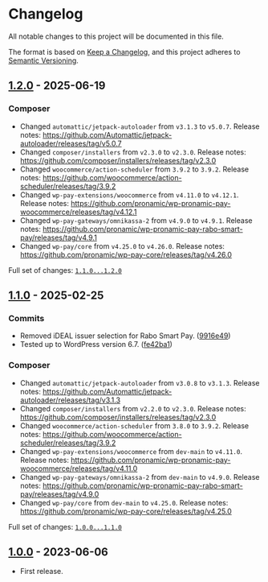 # Changelog

All notable changes to this project will be documented in this file.

The format is based on [Keep a Changelog](https://keepachangelog.com/en/1.0.0/),
and this project adheres to [Semantic Versioning](https://semver.org/spec/v2.0.0.html).

## [1.2.0] - 2025-06-19

### Composer

- Changed `automattic/jetpack-autoloader` from `v3.1.3` to `v5.0.7`.
	Release notes: https://github.com/Automattic/jetpack-autoloader/releases/tag/v5.0.7
- Changed `composer/installers` from `v2.3.0` to `v2.3.0`.
	Release notes: https://github.com/composer/installers/releases/tag/v2.3.0
- Changed `woocommerce/action-scheduler` from `3.9.2` to `3.9.2`.
	Release notes: https://github.com/woocommerce/action-scheduler/releases/tag/3.9.2
- Changed `wp-pay-extensions/woocommerce` from `v4.11.0` to `v4.12.1`.
	Release notes: https://github.com/pronamic/wp-pronamic-pay-woocommerce/releases/tag/v4.12.1
- Changed `wp-pay-gateways/omnikassa-2` from `v4.9.0` to `v4.9.1`.
	Release notes: https://github.com/pronamic/wp-pronamic-pay-rabo-smart-pay/releases/tag/v4.9.1
- Changed `wp-pay/core` from `v4.25.0` to `v4.26.0`.
	Release notes: https://github.com/pronamic/wp-pay-core/releases/tag/v4.26.0

Full set of changes: [`1.1.0...1.2.0`][1.2.0]

[1.2.0]: https://github.com/pronamic/pronamic-pay-with-rabo-smart-pay-for-woocommerce/compare/v1.1.0...v1.2.0

## [1.1.0] - 2025-02-25

### Commits

- Removed iDEAL issuer selection for Rabo Smart Pay. ([9916e49](https://github.com/pronamic/wp-pronamic-pay-rabo-smart-pay/commit/9916e49529d25cb61e3a669c5774acb8a9d62b1c))
- Tested up to WordPress version 6.7. ([fe42ba1](https://github.com/pronamic/pronamic-pay-with-rabo-smart-pay-for-woocommerce/commit/fe42ba15ea5126d06923080ea9033328f5d9d97d))

### Composer

- Changed `automattic/jetpack-autoloader` from `v3.0.8` to `v3.1.3`.
	Release notes: https://github.com/Automattic/jetpack-autoloader/releases/tag/v3.1.3
- Changed `composer/installers` from `v2.2.0` to `v2.3.0`.
	Release notes: https://github.com/composer/installers/releases/tag/v2.3.0
- Changed `woocommerce/action-scheduler` from `3.8.0` to `3.9.2`.
	Release notes: https://github.com/woocommerce/action-scheduler/releases/tag/3.9.2
- Changed `wp-pay-extensions/woocommerce` from `dev-main` to `v4.11.0`.
	Release notes: https://github.com/pronamic/wp-pronamic-pay-woocommerce/releases/tag/v4.11.0
- Changed `wp-pay-gateways/omnikassa-2` from `dev-main` to `v4.9.0`.
	Release notes: https://github.com/pronamic/wp-pronamic-pay-rabo-smart-pay/releases/tag/v4.9.0
- Changed `wp-pay/core` from `dev-main` to `v4.25.0`.
	Release notes: https://github.com/pronamic/wp-pay-core/releases/tag/v4.25.0

Full set of changes: [`1.0.0...1.1.0`][1.1.0]

[1.1.0]: https://github.com/pronamic/pronamic-pay-with-rabo-smart-pay-for-woocommerce/compare/v1.0.0...v1.1.0

## [1.0.0] - 2023-06-06

- First release.

[1.0.0]: https://github.com/pronamic/pronamic-pay-with-rabo-smart-pay-for-woocommerce/releases/tag/v1.0.0
